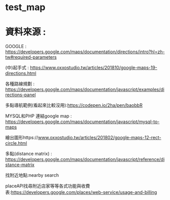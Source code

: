 # test_map
# 資料來源 : 
GOOGLE : https://developers.google.com/maps/documentation/directions/intro?hl=zh-tw#required-parameters

(中)起手式 : https://www.oxxostudio.tw/articles/201810/google-maps-19-directions.html

各種路線規劃 : https://developers.google.com/maps/documentation/javascript/examples/directions-panel

多點導航範例(看起來比較沒用):https://codepen.io/2ha/pen/baobbR

MYSQL和PHP 連結google map : https://developers.google.com/maps/documentation/javascript/mysql-to-maps

繪出圖形https://www.oxxostudio.tw/articles/201802/google-maps-12-rect-circle.html

多點(distance matrix) : https://developers.google.com/maps/documentation/javascript/reference/distance-matrix


找附近地點:nearby search

placeAPI找尋附近店家等等各式功能與收費表:https://developers.google.com/places/web-service/usage-and-billing